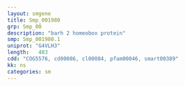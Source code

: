 ```yaml
---
layout: smgene
title: Smp_001980
grp: Smp_00
description: "barh 2 homeobox protein"
smp: Smp_001980.1
uniprot: "G4VLH3"
length:   483
cdd: "COG5576, cd00086, cl00084, pfam00046, smart00389"
kk: ns
categories: sm
---
```

